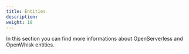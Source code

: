```yaml
---
title: Entities
description: 
weight: 10
---
```


In this section you can find more informations about OpenServerless and OpenWhisk entities.
